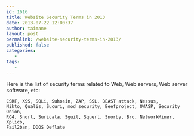 ```yaml
---
id: 1616
title: Website Security Terms in 2013
date: 2013-07-22 12:00:37
author: taimane
layout: post
permalink: /website-security-terms-in-2013/
published: false
categories:
   -
tags:
   -
---
```

Here is the list of security terms related to Web, Web servers, Web server software, etc:



<code>CSRF, XSS, SQLi, Suhosin, ZAP, SSL, BEAST attack, Nessus, Nikto, Qualis, Sucuri, mod_security, Beefproject, OWASP, Security Onion, RC4, Snort, Suricata, Sguil, Squert, Snorby, Bro, NetworkMiner, Xplico, Fail2ban, DDOS Deflate</code>



